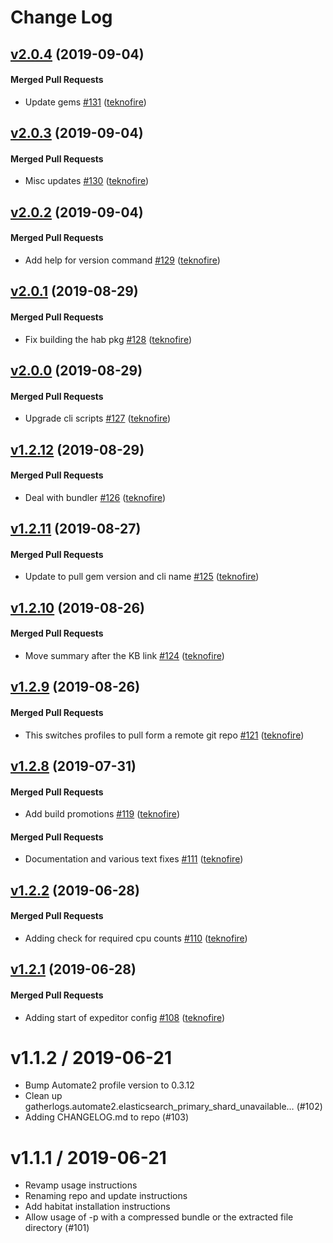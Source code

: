 # Change Log

<!-- latest_release 2.0.4 -->
## [v2.0.4](https://github.com/chef/gatherlogs-reporter/tree/v2.0.4) (2019-09-04)

#### Merged Pull Requests
- Update gems [#131](https://github.com/chef/gatherlogs-reporter/pull/131) ([teknofire](https://github.com/teknofire))
<!-- latest_release -->

## [v2.0.3](https://github.com/chef/gatherlogs-reporter/tree/v2.0.3) (2019-09-04)

#### Merged Pull Requests
- Misc updates [#130](https://github.com/chef/gatherlogs-reporter/pull/130) ([teknofire](https://github.com/teknofire))

## [v2.0.2](https://github.com/chef/gatherlogs-reporter/tree/v2.0.2) (2019-09-04)

#### Merged Pull Requests
- Add help for version command [#129](https://github.com/chef/gatherlogs-reporter/pull/129) ([teknofire](https://github.com/teknofire))

## [v2.0.1](https://github.com/chef/gatherlogs-reporter/tree/v2.0.1) (2019-08-29)

#### Merged Pull Requests
- Fix building the hab pkg [#128](https://github.com/chef/gatherlogs-reporter/pull/128) ([teknofire](https://github.com/teknofire))

## [v2.0.0](https://github.com/chef/gatherlogs-reporter/tree/v2.0.0) (2019-08-29)

#### Merged Pull Requests
- Upgrade cli scripts [#127](https://github.com/chef/gatherlogs-reporter/pull/127) ([teknofire](https://github.com/teknofire))

## [v1.2.12](https://github.com/chef/gatherlogs-reporter/tree/v1.2.12) (2019-08-29)

#### Merged Pull Requests
- Deal with bundler [#126](https://github.com/chef/gatherlogs-reporter/pull/126) ([teknofire](https://github.com/teknofire))

## [v1.2.11](https://github.com/chef/gatherlogs-reporter/tree/v1.2.11) (2019-08-27)

#### Merged Pull Requests
- Update to pull gem version and cli name [#125](https://github.com/chef/gatherlogs-reporter/pull/125) ([teknofire](https://github.com/teknofire))

## [v1.2.10](https://github.com/chef/gatherlogs-reporter/tree/v1.2.10) (2019-08-26)

#### Merged Pull Requests
- Move summary after the KB link [#124](https://github.com/chef/gatherlogs-reporter/pull/124) ([teknofire](https://github.com/teknofire))

## [v1.2.9](https://github.com/chef/gatherlogs-reporter/tree/v1.2.9) (2019-08-26)

#### Merged Pull Requests
- This switches profiles to pull form a remote git repo [#121](https://github.com/chef/gatherlogs-reporter/pull/121) ([teknofire](https://github.com/teknofire))

## [v1.2.8](https://github.com/chef/gatherlogs-reporter/tree/v1.2.8) (2019-07-31)

#### Merged Pull Requests
- Add build promotions [#119](https://github.com/chef/gatherlogs-reporter/pull/119) ([teknofire](https://github.com/teknofire))

#### Merged Pull Requests
- Documentation and various text fixes [#111](https://github.com/chef/gatherlogs-reporter/pull/111) ([teknofire](https://github.com/teknofire))

## [v1.2.2](https://github.com/chef/gatherlogs-reporter/tree/v1.2.2) (2019-06-28)

#### Merged Pull Requests
- Adding check for required cpu counts [#110](https://github.com/chef/gatherlogs-reporter/pull/110) ([teknofire](https://github.com/teknofire))

## [v1.2.1](https://github.com/chef/gatherlogs-reporter/tree/v1.2.1) (2019-06-28)

#### Merged Pull Requests
- Adding start of expeditor config [#108](https://github.com/chef/gatherlogs-reporter/pull/108) ([teknofire](https://github.com/teknofire))




v1.1.2 / 2019-06-21
===================

  * Bump Automate2 profile version to 0.3.12
  * Clean up gatherlogs.automate2.elasticsearch_primary_shard_unavailable… (#102)
  * Adding CHANGELOG.md to repo (#103)

v1.1.1 / 2019-06-21
==================

  * Revamp usage instructions
  * Renaming repo and update instructions
  * Add habitat installation instructions
  * Allow usage of -p with a compressed bundle or the extracted file directory (#101)